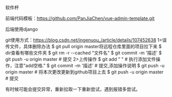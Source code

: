 软件杯

前端代码模板：https://github.com/PanJiaChen/vue-admin-template.git

后端使用django


git使用方式：https://blog.csdn.net/ingenuou_/article/details/107452638
1>误传文件，具体删除办法
  $ git pull origin master将远程仓库里面的项目拉下来
  $ dir查看有哪些文件夹
  $ git rm -r --cached "文件名"
  $ git commit -m '描述'
  $ git push -u origin master   # 提交
2>上传操作
  $ git add " "                 # 执行添加文件操作，注意"add空格."
  $ git commit -m '描述'        # 提交,添加操作说明
  $ git push -u origin master   # 将本次更改更新到github项目上去
  $ git push -u origin master   # 提交
  
有时候可能会提交异常，重新拉取一下重新尝试，遇到报错多尝试。
